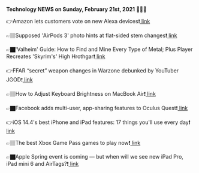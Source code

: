 <b>Technology NEWS on Sunday, February 21st, 2021</b> 📡📡📡 

👉Amazon lets customers vote on new Alexa devices❗️<a href='https://techblock.club/?p=10231'> link</a>

👉🏽Supposed 'AirPods 3' photo hints at flat-sided stem changes❗️<a href='https://techblock.club/?p=10233'> link</a>

👉🏿'Valheim' Guide: How to Find and Mine Every Type of Metal; Plus Player Recreates 'Skyrim's' High Hrothgar❗️<a href='https://techblock.club/?p=10235'> link</a>

👉FFAR “secret” weapon changes in Warzone debunked by YouTuber JGOD❗️<a href='https://techblock.club/?p=10237'> link</a>

👉🏽How to Adjust Keyboard Brightness on MacBook Air❗️<a href='https://techblock.club/?p=10239'> link</a>

👉🏿Facebook adds multi-user, app-sharing features to Oculus Quest❗️<a href='https://techblock.club/?p=10241'> link</a>

👉iOS 14.4's best iPhone and iPad features: 17 things you'll use every day❗️<a href='https://techblock.club/?p=10243'> link</a>

👉🏽The best Xbox Game Pass games to play now❗️<a href='https://techblock.club/?p=10245'> link</a>

👉🏿Apple Spring event is coming — but when will we see new iPad Pro, iPad mini 6 and AirTags?❗️<a href='https://techblock.club/?p=10247'> link</a>

